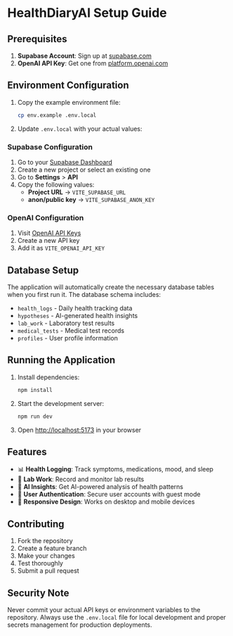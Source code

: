 # HealthDiaryAI Setup Guide

## Prerequisites

1. **Supabase Account**: Sign up at [supabase.com](https://supabase.com)
2. **OpenAI API Key**: Get one from [platform.openai.com](https://platform.openai.com/api-keys)

## Environment Configuration

1. Copy the example environment file:
   ```bash
   cp env.example .env.local
   ```

2. Update `.env.local` with your actual values:

### Supabase Configuration

1. Go to your [Supabase Dashboard](https://supabase.com/dashboard)
2. Create a new project or select an existing one
3. Go to **Settings** > **API**
4. Copy the following values:
   - **Project URL** → `VITE_SUPABASE_URL`
   - **anon/public key** → `VITE_SUPABASE_ANON_KEY`

### OpenAI Configuration

1. Visit [OpenAI API Keys](https://platform.openai.com/api-keys)
2. Create a new API key
3. Add it as `VITE_OPENAI_API_KEY`

## Database Setup

The application will automatically create the necessary database tables when you first run it. The database schema includes:

- `health_logs` - Daily health tracking data
- `hypotheses` - AI-generated health insights
- `lab_work` - Laboratory test results
- `medical_tests` - Medical test records
- `profiles` - User profile information

## Running the Application

1. Install dependencies:
   ```bash
   npm install
   ```

2. Start the development server:
   ```bash
   npm run dev
   ```

3. Open [http://localhost:5173](http://localhost:5173) in your browser

## Features

- 📊 **Health Logging**: Track symptoms, medications, mood, and sleep
- 🧪 **Lab Work**: Record and monitor lab results
- 🤖 **AI Insights**: Get AI-powered analysis of health patterns
- 👤 **User Authentication**: Secure user accounts with guest mode
- 📱 **Responsive Design**: Works on desktop and mobile devices

## Contributing

1. Fork the repository
2. Create a feature branch
3. Make your changes
4. Test thoroughly
5. Submit a pull request

## Security Note

Never commit your actual API keys or environment variables to the repository. Always use the `.env.local` file for local development and proper secrets management for production deployments.